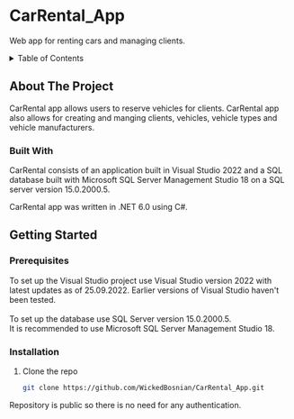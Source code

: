 # CarRental_App
Web app for renting cars and managing clients.

<!-- TABLE OF CONTENTS -->
<details>
  <summary>Table of Contents</summary>
  <ol>
    <li>
      <a href="#about-the-project">About The Project</a>
      <ul>
        <li><a href="#built-with">Built With</a></li>
      </ul>
    </li>
    <li>
      <a href="#getting-started">Getting Started</a>
      <ul>
        <li><a href="#prerequisites">Prerequisites</a></li>
        <li><a href="#installation">Installation</a></li>
      </ul>
    </li>
  </ol>
</details>

<!-- ABOUT THE PROJECT -->
## About The Project

CarRental app allows users to reserve vehicles for clients.
CarRental app also allows for creating and manging clients, vehicles, vehicle types and vehicle manufacturers.


### Built With

CarRental consists of an application built in Visual Studio 2022 and a SQL database built with Microsoft SQL Server Management Studio 18 on a SQL server version 15.0.2000.5.

CarRental app was written in .NET 6.0 using C#. 


<!-- GETTING STARTED -->
## Getting Started

### Prerequisites

To set up the Visual Studio project use Visual Studio version 2022 with latest updates as of 25.09.2022. Earlier versions of Visual Studio haven't been tested.</br>
</br>
To set up the database use SQL Server version 15.0.2000.5.</br>
It is recommended to use Microsoft SQL Server Management Studio 18.</br>


### Installation

1. Clone the repo
   ```sh
   git clone https://github.com/WickedBosnian/CarRental_App.git
   ```
Repository is public so there is no need for any authentication.
